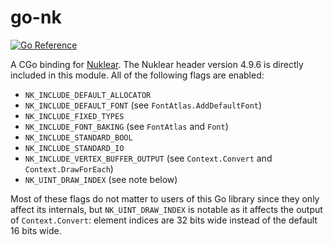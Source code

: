 # go-nk

[![Go Reference](https://pkg.go.dev/badge/github.com/kbolino/go-nk.svg)](https://pkg.go.dev/github.com/kbolino/go-nk)

A CGo binding for [Nuklear][nuklear]. The Nuklear header version 4.9.6 is
directly included in this module. All of the following flags are enabled:

- `NK_INCLUDE_DEFAULT_ALLOCATOR`
- `NK_INCLUDE_DEFAULT_FONT` (see `FontAtlas.AddDefaultFont`)
- `NK_INCLUDE_FIXED_TYPES`
- `NK_INCLUDE_FONT_BAKING` (see `FontAtlas` and `Font`)
- `NK_INCLUDE_STANDARD_BOOL`
- `NK_INCLUDE_STANDARD_IO`
- `NK_INCLUDE_VERTEX_BUFFER_OUTPUT` (see `Context.Convert` and
  `Context.DrawForEach`)
- `NK_UINT_DRAW_INDEX` (see note below)

Most of these flags do not matter to users of this Go library since they only
affect its internals, but `NK_UINT_DRAW_INDEX` is notable as it affects the
output of `Context.Convert`: element indices are 32 bits wide instead of the
default 16 bits wide.

[nuklear]: https://github.com/Immediate-Mode-UI/Nuklear

